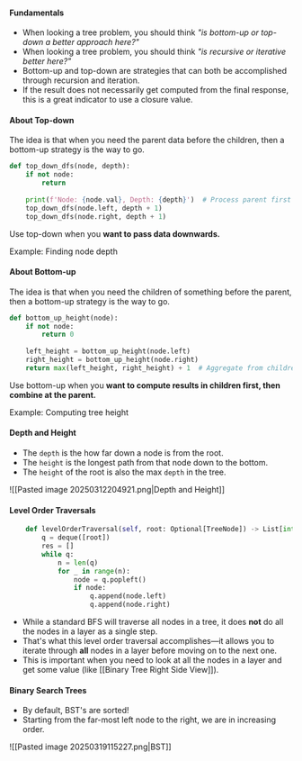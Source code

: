 #### Fundamentals
- When looking a tree problem, you should think _"is bottom-up or top-down a better approach here?"_
- When looking a tree problem, you should think _"is recursive or iterative better here?"_
- Bottom-up and top-down are strategies that can both be accomplished through recursion and iteration.
- If the result does not necessarily get computed from the final response, this is a great indicator to use a closure value.
#### About Top-down
The idea is that when you need the parent data before the children, then a bottom-up strategy is the way to go.

```python "title:Top-down approach"
def top_down_dfs(node, depth):
    if not node:
        return
    
    print(f'Node: {node.val}, Depth: {depth}')  # Process parent first
    top_down_dfs(node.left, depth + 1)
    top_down_dfs(node.right, depth + 1)
```

Use top-down when you **want to pass data downwards.**

Example: Finding node depth
#### About Bottom-up
The idea is that when you need the children of something before the parent, then a bottom-up strategy is the way to go.

```python title:"Bottom-up approach"
def bottom_up_height(node):
    if not node:
        return 0
    
    left_height = bottom_up_height(node.left)
    right_height = bottom_up_height(node.right)
    return max(left_height, right_height) + 1  # Aggregate from children
```

Use bottom-up when you **want to compute results in children first, then combine at the parent.**

Example: Computing tree height

#### Depth and Height
- The `depth` is the how far down a node is from the root.
- The `height` is the longest path from that node down to the bottom.
- The `height` of the root is also the max `depth` in the tree.

![[Pasted image 20250312204921.png|Depth and Height]]

#### Level Order Traversals

```python
    def levelOrderTraversal(self, root: Optional[TreeNode]) -> List[int]:
        q = deque([root])
        res = []
        while q:
            n = len(q)
            for _ in range(n):
                node = q.popleft()
                if node:
                    q.append(node.left)
                    q.append(node.right)
```

- While a standard BFS will traverse all nodes in a tree, it does **not** do all the nodes in a layer as a single step.
- That's what this level order traversal accomplishes—it allows you to iterate through **all** nodes in a layer before moving on to the next one.
- This is important when you need to look at all the nodes in a layer and get some value (like [[Binary Tree Right Side View]]).

#### Binary Search Trees
- By default, BST's are sorted!
- Starting from the far-most left node to the right, we are in increasing order.

![[Pasted image 20250319115227.png|BST]]